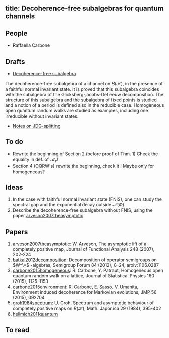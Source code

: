 title: Decoherence-free subalgebras for quantum channels
---
## People

* Raffaella Carbone


## Drafts

* [Decoherence-free subalgebra](/static/pdf/MultiFixedF_01.pdf)

The decoherence-free subalgebra of a channel on $B(\mathcal H)$, in the presence of a faithful normal  invariant state. It is proved that this subalgebra coincides with the subalgebra of the Glicksberg-jacobs-DeLeeuw decomposition. The structure of this subalgebra and the subalgebra of fixed points is studied and a notion of a period is defined also in the reducible case. Homogeneous open quantum random walks are studied as examples, including one irreducible without invariant states.

* [Notes on JDG-splitting](/static/pdf/jdg.pdf)

## To do

* Rewrite the beginning of Section 2 (before proof of Thm. 1) Check the equality in def. of $\mathcal M_r$!
* Section 4 (OQRW's) rewrite the beginning, check it ! Maybe only for homogeneous? 


## Ideas

1. In the case with faithful normal  invariant state (FNIS), one can study the spectral gap and the exponential decay outside 
$\mathcal N(\Phi)$.
1. Describe the decoherence-free subalgebra without FNIS, using the paper [arveson2007theasymptotic](/static/other/arveson2007theasymptotic.pdf)
 
## Papers

1. [arveson2007theasymptotic](/static/other/arveson2007theasymptotic.pdf): W. Arveson, The asymptotic lift of a completely positive map, Journal of Functional Analysis 248 (2007), 202-224
1. [batkai2012decomposition](/static/other/batkai2012decomposition.pdf): Decomposition of operator semigroups on $W^\*$ -algebras, Semigroup Forum 84 (2012),  8–24, arxiv:1106.0287 
1. [carbone2015homogeneous](/static/other/carbone2015homogeneous.pdf): R. Carbone, Y. Patraut, Homogeneous open quantum random walk on a lattice, Journal of Statistical Physics 160 (2015), 1125-1153
1. [carbone2015environment](/static/other/carbone2015environment.pdf): R. Carbone, E. Sasso. V. Umanita, Environment induced decoherence for Markovian evolutions, JMP 56 (2015), 092704
1. [groh1984spectrum](/static/other/groh1984spectrum.pdf): U. Groh, Spectrum and asymptotic behaviour of completely positive maps on $B(\mathcal H)$, Math. Japonica 29 (1984), 395-402
1. [hellmich2011quantum](/static/other/hellmich2011quantum.pdf)

## To read
